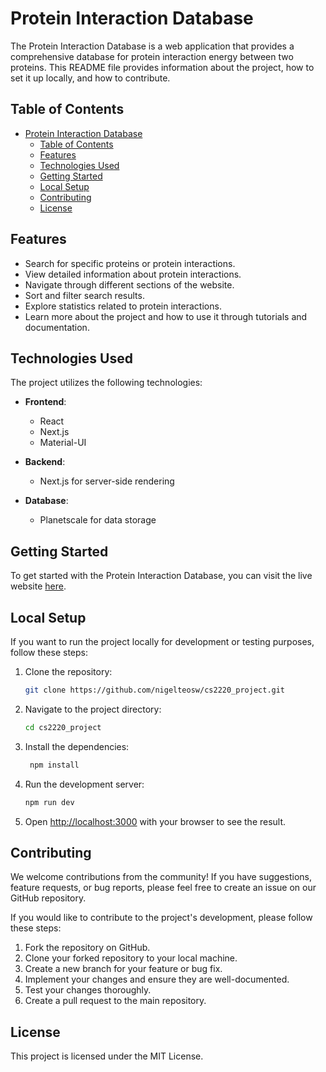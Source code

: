 # Protein Interaction Database

The Protein Interaction Database is a web application that provides a comprehensive database for protein interaction energy between two proteins. This README file provides information about the project, how to set it up locally, and how to contribute.

## Table of Contents

- [Protein Interaction Database](#protein-interaction-database)
  - [Table of Contents](#table-of-contents)
  - [Features](#features)
  - [Technologies Used](#technologies-used)
  - [Getting Started](#getting-started)
  - [Local Setup](#local-setup)
  - [Contributing](#contributing)
  - [License](#license)

## Features

- Search for specific proteins or protein interactions.
- View detailed information about protein interactions.
- Navigate through different sections of the website.
- Sort and filter search results.
- Explore statistics related to protein interactions.
- Learn more about the project and how to use it through tutorials and documentation.

## Technologies Used

The project utilizes the following technologies:

- **Frontend**:
  - React
  - Next.js
  - Material-UI

- **Backend**:
  - Next.js for server-side rendering

- **Database**:
  - Planetscale for data storage

## Getting Started

To get started with the Protein Interaction Database, you can visit the live website [here](https://cs2220-project.vercel.app/).

## Local Setup

If you want to run the project locally for development or testing purposes, follow these steps:

1. Clone the repository:

   ```bash
   git clone https://github.com/nigelteosw/cs2220_project.git

2. Navigate to the project directory:

   ```bash
   cd cs2220_project

3. Install the dependencies:

   ```bash
    npm install

4. Run the development server:
 
   ```bash
   npm run dev

5. Open [http://localhost:3000](http://localhost:3000) with your browser to see the result.

## Contributing
We welcome contributions from the community! If you have suggestions, feature requests, or bug reports, please feel free to create an issue on our GitHub repository.

If you would like to contribute to the project's development, please follow these steps:

1. Fork the repository on GitHub.
2. Clone your forked repository to your local machine.
3. Create a new branch for your feature or bug fix.
4. Implement your changes and ensure they are well-documented.
5. Test your changes thoroughly.
6. Create a pull request to the main repository.

## License
This project is licensed under the MIT License.
